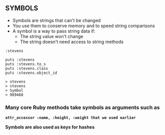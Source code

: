 ## SYMBOLS

* Symbols are strings that can't be changed
* You use them to conserve memory and to speed string comparisons
* A symbol is a way to pass string data if:
  * The string value won't change
  * The string doesn't need access to string methods


```
:stevens

puts :stevens
puts :stevens.to_s
puts :stevens.class
puts :stevens.object_id

> stevens
> stevens
> Symbol
> 989468
```

### Many core Ruby methods take symbols as arguments such as 

**`attr_accessor :name, :height, :weight that we used earlier`**

**Symbols are also used as keys for hashes**

